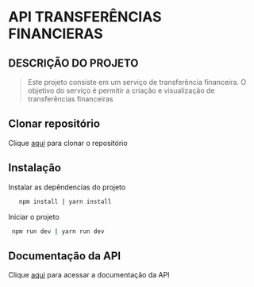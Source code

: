 # API TRANSFERÊNCIAS FINANCIERAS

## DESCRIÇÃO DO PROJETO

>Este projeto consiste em um serviço de transferência financeira. O objetivo do serviço é permitir a criação e visualização de transferências financeiras

## Clonar repositório

 Clique [aqui](https://github.com/Leokrindges/desafio-tecnico-garupa.git) para clonar o repositório

## Instalação

Instalar as depêndencias do projeto

```bash
   npm install | yarn install
```

Iniciar o projeto

```bash
 npm run dev | yarn run dev
```

## Documentação da API

 Clique [aqui](https://documenter.getpostman.com/view/30948904/2sA3kaBJQX) para acessar a documentação da API
